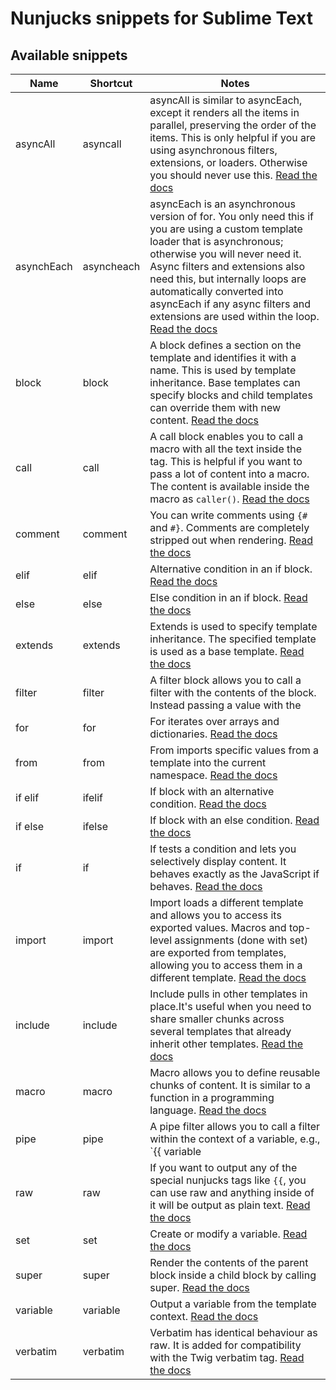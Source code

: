 # Nunjucks snippets for Sublime Text

## Available snippets

|Name|Shortcut|Notes|
|-------------------------|-------------------------|-------------------------|
|asyncAll|asyncall|asyncAll is similar to asyncEach, except it renders all the items in parallel, preserving the order of the items. This is only helpful if you are using asynchronous filters, extensions, or loaders. Otherwise you should never use this. [Read the docs](https://mozilla.github.io/nunjucks/templating.html#asyncall)|
|asynchEach|asyncheach|asyncEach is an asynchronous version of for. You only need this if you are using a custom template loader that is asynchronous; otherwise you will never need it. Async filters and extensions also need this, but internally loops are automatically converted into asyncEach if any async filters and extensions are used within the loop. [Read the docs](https://mozilla.github.io/nunjucks/templating.html#asynceach)|
|block|block|A block defines a section on the template and identifies it with a name. This is used by template inheritance. Base templates can specify blocks and child templates can override them with new content. [Read the docs](https://mozilla.github.io/nunjucks/templating.html#block)|
|call|call|A call block enables you to call a macro with all the text inside the tag. This is helpful if you want to pass a lot of content into a macro. The content is available inside the macro as `caller()`. [Read the docs](https://mozilla.github.io/nunjucks/templating.html#call)|
|comment|comment|You can write comments using `{#` and `#}`. Comments are completely stripped out when rendering. [Read the docs](https://mozilla.github.io/nunjucks/templating.html#comments)|
|elif|elif|Alternative condition in an if block. [Read the docs](https://mozilla.github.io/nunjucks/templating.html#if)|
|else|else|Else condition in an if block. [Read the docs](https://mozilla.github.io/nunjucks/templating.html#if)|
|extends|extends|Extends is used to specify template inheritance. The specified template is used as a base template. [Read the docs](https://mozilla.github.io/nunjucks/templating.html#extends)|
|filter|filter|A filter block allows you to call a filter with the contents of the block. Instead passing a value with the | syntax, the render contents from the block will be passed. [Read the docs](https://mozilla.github.io/nunjucks/templating.html#filter)|
|for|for|For iterates over arrays and dictionaries. [Read the docs](https://mozilla.github.io/nunjucks/templating.html#for)|
|from|from|From imports specific values from a template into the current namespace. [Read the docs](https://mozilla.github.io/nunjucks/templating.html#import)|
|if elif|ifelif|If block with an alternative condition. [Read the docs](https://mozilla.github.io/nunjucks/templating.html#if)|
|if else|ifelse|If block with an else condition. [Read the docs](https://mozilla.github.io/nunjucks/templating.html#if)|
|if|if|If tests a condition and lets you selectively display content. It behaves exactly as the JavaScript if behaves. [Read the docs](https://mozilla.github.io/nunjucks/templating.html#if)|
|import|import|Import loads a different template and allows you to access its exported values. Macros and top-level assignments (done with set) are exported from templates, allowing you to access them in a different template. [Read the docs](https://mozilla.github.io/nunjucks/templating.html#import)|
|include|include|Include pulls in other templates in place.It\'s useful when you need to share smaller chunks across several templates that already inherit other templates. [Read the docs](https://mozilla.github.io/nunjucks/templating.html#include)|
|macro|macro|Macro allows you to define reusable chunks of content. It is similar to a function in a programming language. [Read the docs](https://mozilla.github.io/nunjucks/templating.html#macro)|
|pipe|pipe|A pipe filter allows you to call a filter within the context of a variable, e.g., `{{ variable | filter }}`. [Read the docs](https://mozilla.github.io/nunjucks/templating.html#filters)|
|raw|raw|If you want to output any of the special nunjucks tags like `{{`, you can use raw and anything inside of it will be output as plain text. [Read the docs](https://mozilla.github.io/nunjucks/templating.html#raw)|
|set|set|Create or modify a variable. [Read the docs](https://mozilla.github.io/nunjucks/templating.html#set)|
|super|super|Render the contents of the parent block inside a child block by calling super. [Read the docs](https://mozilla.github.io/nunjucks/templating.html#super)|
|variable|variable|Output a variable from the template context. [Read the docs](https://mozilla.github.io/nunjucks/templating.html#variables)|
|verbatim|verbatim|Verbatim has identical behaviour as raw. It is added for compatibility with the Twig verbatim tag. [Read the docs](https://mozilla.github.io/nunjucks/templating.html#verbatim)|